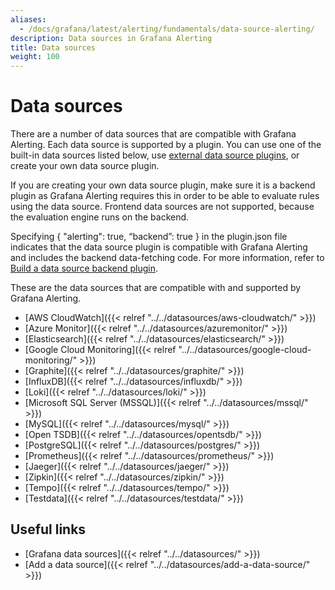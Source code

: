 ```yaml
---
aliases:
  - /docs/grafana/latest/alerting/fundamentals/data-source-alerting/
description: Data sources in Grafana Alerting
title: Data sources
weight: 100
---
```


# Data sources

There are a number of data sources that are compatible with Grafana Alerting. Each data source is supported by a plugin. You can use one of the built-in data sources listed below, use [external data source plugins](https://grafana.com/grafana/plugins/?type=datasource), or create your own data source plugin.

If you are creating your own data source plugin, make sure it is a backend plugin as Grafana Alerting requires this in order to be able to evaluate rules using the data source. Frontend data sources are not supported, because the evaluation engine runs on the backend.

Specifying { "alerting": true, “backend”: true } in the plugin.json file indicates that the data source plugin is compatible with Grafana Alerting and includes the backend data-fetching code. For more information, refer to [Build a data source backend plugin](https://grafana.com/tutorials/build-a-data-source-backend-plugin/).

These are the data sources that are compatible with and supported by Grafana Alerting.

- [AWS CloudWatch]({{< relref "../../datasources/aws-cloudwatch/" >}})
- [Azure Monitor]({{< relref "../../datasources/azuremonitor/" >}})
- [Elasticsearch]({{< relref "../../datasources/elasticsearch/" >}})
- [Google Cloud Monitoring]({{< relref "../../datasources/google-cloud-monitoring/" >}})
- [Graphite]({{< relref "../../datasources/graphite/" >}})
- [InfluxDB]({{< relref "../../datasources/influxdb/" >}})
- [Loki]({{< relref "../../datasources/loki/" >}})
- [Microsoft SQL Server (MSSQL)]({{< relref "../../datasources/mssql/" >}})
- [MySQL]({{< relref "../../datasources/mysql/" >}})
- [Open TSDB]({{< relref "../../datasources/opentsdb/" >}})
- [PostgreSQL]({{< relref "../../datasources/postgres/" >}})
- [Prometheus]({{< relref "../../datasources/prometheus/" >}})
- [Jaeger]({{< relref "../../datasources/jaeger/" >}})
- [Zipkin]({{< relref "../../datasources/zipkin/" >}})
- [Tempo]({{< relref "../../datasources/tempo/" >}})
- [Testdata]({{< relref "../../datasources/testdata/" >}})

## Useful links

- [Grafana data sources]({{< relref "../../datasources/" >}})
- [Add a data source]({{< relref "../../datasources/add-a-data-source/" >}})
